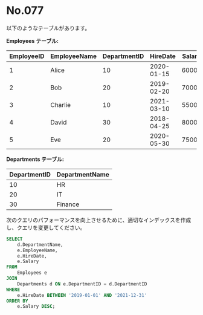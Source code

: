 # No.077

以下のようなテーブルがあります。

**Employees テーブル:**

| EmployeeID | EmployeeName | DepartmentID | HireDate   | Salary |
|------------|--------------|--------------|------------|--------|
| 1          | Alice        | 10           | 2020-01-15 | 60000  |
| 2          | Bob          | 20           | 2019-02-20 | 70000  |
| 3          | Charlie      | 10           | 2021-03-10 | 55000  |
| 4          | David        | 30           | 2018-04-25 | 80000  |
| 5          | Eve          | 20           | 2020-05-30 | 75000  |

**Departments テーブル:**

| DepartmentID | DepartmentName |
|--------------|----------------|
| 10           | HR             |
| 20           | IT             |
| 30           | Finance        |

次のクエリのパフォーマンスを向上させるために、適切なインデックスを作成し、クエリを変更してください。

```sql
SELECT
    d.DepartmentName,
    e.EmployeeName,
    e.HireDate,
    e.Salary
FROM
    Employees e
JOIN
    Departments d ON e.DepartmentID = d.DepartmentID
WHERE
    e.HireDate BETWEEN '2019-01-01' AND '2021-12-31'
ORDER BY
    e.Salary DESC;
```
